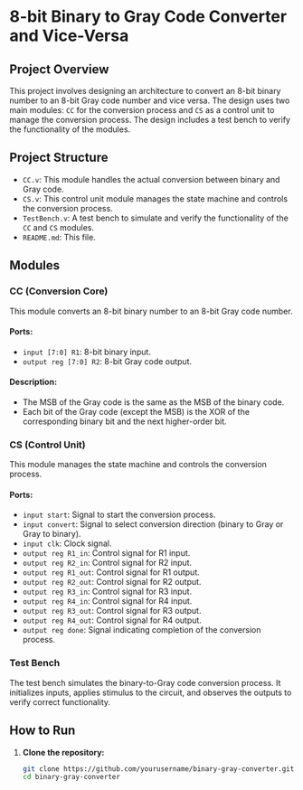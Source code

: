# 8-bit Binary to Gray Code Converter and Vice-Versa

## Project Overview

This project involves designing an architecture to convert an 8-bit binary number to an 8-bit Gray code number and vice versa. The design uses two main modules: `CC` for the conversion process and `CS` as a control unit to manage the conversion process. The design includes a test bench to verify the functionality of the modules.

## Project Structure

- `CC.v`: This module handles the actual conversion between binary and Gray code.
- `CS.v`: This control unit module manages the state machine and controls the conversion process.
- `TestBench.v`: A test bench to simulate and verify the functionality of the `CC` and `CS` modules.
- `README.md`: This file.

## Modules

### CC (Conversion Core)

This module converts an 8-bit binary number to an 8-bit Gray code number.

#### Ports:
- `input [7:0] R1`: 8-bit binary input.
- `output reg [7:0] R2`: 8-bit Gray code output.

#### Description:
- The MSB of the Gray code is the same as the MSB of the binary code.
- Each bit of the Gray code (except the MSB) is the XOR of the corresponding binary bit and the next higher-order bit.

### CS (Control Unit)

This module manages the state machine and controls the conversion process.

#### Ports:
- `input start`: Signal to start the conversion process.
- `input convert`: Signal to select conversion direction (binary to Gray or Gray to binary).
- `input clk`: Clock signal.
- `output reg R1_in`: Control signal for R1 input.
- `output reg R2_in`: Control signal for R2 input.
- `output reg R1_out`: Control signal for R1 output.
- `output reg R2_out`: Control signal for R2 output.
- `output reg R3_in`: Control signal for R3 input.
- `output reg R4_in`: Control signal for R4 input.
- `output reg R3_out`: Control signal for R3 output.
- `output reg R4_out`: Control signal for R4 output.
- `output reg done`: Signal indicating completion of the conversion process.

### Test Bench

The test bench simulates the binary-to-Gray code conversion process. It initializes inputs, applies stimulus to the circuit, and observes the outputs to verify correct functionality.

## How to Run

1. **Clone the repository:**
   ```sh
   git clone https://github.com/yourusername/binary-gray-converter.git
   cd binary-gray-converter
